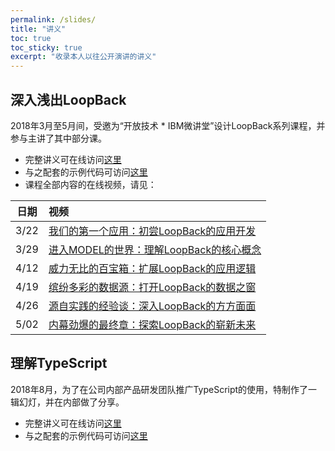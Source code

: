 ```yaml
---
permalink: /slides/
title: "讲义"
toc: true
toc_sticky: true
excerpt: "收录本人以往公开演讲的讲义"
---
```


## 深入浅出LoopBack

2018年3月至5月间，受邀为“开放技术 * IBM微讲堂”设计LoopBack系列课程，并参与主讲了其中部分课。

* 完整讲义可在线访问[这里](http://morningspace.github.io/understanding-loopback)
* 与之配套的示例代码可访问[这里](https://github.com/morningspace/understanding-loopback/tree/master/code)
* 课程全部内容的在线视频，请见：

| 日期		  | 视频
| ---- 		|:----
| 3/22		| [我们的第一个应用：初尝LoopBack的应用开发](https://v.youku.com/v_show/id_XMzQ5MTU1MDY5Mg==.html)
| 3/29		| [进入MODEL的世界：理解LoopBack的核心概念](https://v.youku.com/v_show/id_XMzUwMTYxMTM5Mg==.html)
| 4/12		| [威力无比的百宝箱：扩展LoopBack的应用逻辑](https://v.youku.com/v_show/id_XMzUzNTc2OTY1Ng==.html)
| 4/19		| [缤纷多彩的数据源：打开LoopBack的数据之窗](https://v.youku.com/v_show/id_XMzU2MDg2NDIwMA==.html)
| 4/26		| [源自实践的经验谈：深入LoopBack的方方面面](https://v.youku.com/v_show/id_XMzU3MDQwNTI0MA==.html)
| 5/02		| [内幕劲爆的最终章：探索LoopBack的崭新未来](https://v.youku.com/v_show/id_XMzU4MzYxNzg2NA==.html)

## 理解TypeScript

2018年8月，为了在公司内部产品研发团队推广TypeScript的使用，特制作了一辑幻灯，并在内部做了分享。

* 完整讲义可在线访问[这里](https://morningspace.github.io/understanding-typescript)
* 与之配套的示例代码可访问[这里](https://github.com/morningspace/understanding-typescript/tree/master/code)
